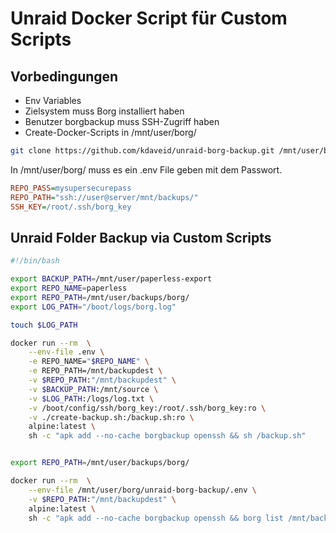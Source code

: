 # Unraid Docker Script für Custom Scripts

## Vorbedingungen

- Env Variables
- Zielsystem  muss Borg installiert haben
- Benutzer borgbackup muss SSH-Zugriff haben
- Create-Docker-Scripts in /mnt/user/borg/


```bash
git clone https://github.com/kdaveid/unraid-borg-backup.git /mnt/user/borg/
```

In /mnt/user/borg/ muss es ein .env File geben mit dem Passwort.

```ini
REPO_PASS=mysupersecurepass
REPO_PATH="ssh://user@server/mnt/backups/"
SSH_KEY=/root/.ssh/borg_key
```


## Unraid Folder Backup via Custom Scripts

```bash
#!/bin/bash

export BACKUP_PATH=/mnt/user/paperless-export
export REPO_NAME=paperless
export REPO_PATH=/mnt/user/backups/borg/
export LOG_PATH="/boot/logs/borg.log"

touch $LOG_PATH

docker run --rm  \
    --env-file .env \
    -e REPO_NAME="$REPO_NAME" \
    -e REPO_PATH=/mnt/backupdest \
    -v $REPO_PATH:"/mnt/backupdest" \
    -v $BACKUP_PATH:/mnt/source \
    -v $LOG_PATH:/logs/log.txt \
    -v /boot/config/ssh/borg_key:/root/.ssh/borg_key:ro \
    -v ./create-backup.sh:/backup.sh:ro \
    alpine:latest \
    sh -c "apk add --no-cache borgbackup openssh && sh /backup.sh"
```



```bash

export REPO_PATH=/mnt/user/backups/borg/

docker run --rm  \
    --env-file /mnt/user/borg/unraid-borg-backup/.env \
    -v $REPO_PATH:"/mnt/backupdest" \
    alpine:latest \
    sh -c "apk add --no-cache borgbackup openssh && borg list /mnt/backupdest"
```